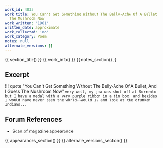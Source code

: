 ```yaml
---
work_id: 4033
work_title: You Can't Get Something Without The Belly-Ache Of A Bullet, And I Guess
  The Mushroom Now
work_written: '1961'
written_date: approximate
work_collected: 'no'
work_category: Poem
notes: null
alternate_versions: []
---
```


{{ section_title() }}
{{ work_info() }}
{{ notes_section() }}
## Excerpt
!!! quote "You Can't Get Something Without The Belly-Ache Of A Bullet, And I Guess The Mushroom Now"
    ```
    very well, my jaw was shot off at Sorrento
    but I have a medal with a very purple ribbon
    in a tin box, and besides I would have never seen
    the world--would I? and look at the drunken Indians...
    ```

## Forum References
- [Scan of magazine appearance](https://bukowskiforum.com/threads/you-cant-get-something-without-the-belly-ache-of-a-bullet-and-i-guess-the-mushroom-now.5887/)

{{ appearances_section() }}
{{ alternate_versions_section() }}